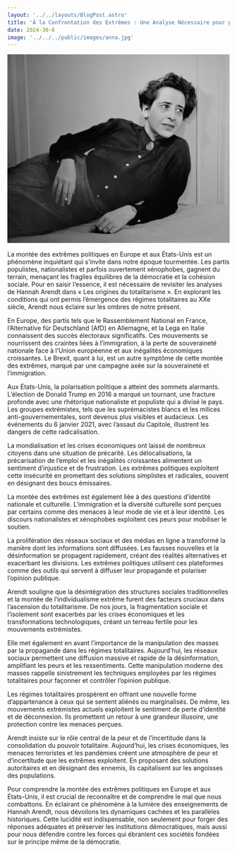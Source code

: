 ```yaml
---
layout: '../../layouts/BlogPost.astro'
title: 'À la Confrontation des Extrêmes : Une Analyse Nécessaire pour préserver la Démocratie'
date: 2024-30-6
image: '../../../public/images/anna.jpg'
---
```

![](../../../public/images/anna.jpg)

La montée des extrêmes politiques en Europe et aux États-Unis est un  phénomène inquiétant qui s’invite dans notre époque tourmentée. Les  partis populistes, nationalistes et parfois ouvertement xénophobes,  gagnent du terrain, menaçant les fragiles équilibres de la démocratie et  la cohésion sociale. Pour en saisir l’essence, il est nécessaire de  revisiter les analyses de Hannah Arendt dans « Les origines du  totalitarisme ». En explorant les conditions qui ont permis l’émergence  des régimes totalitaires au XXe siècle, Arendt nous éclaire sur les  ombres de notre présent.

En Europe, des partis tels que le Rassemblement National en France,  l’Alternative für Deutschland (AfD) en Allemagne, et la Lega en Italie  connaissent des succès électoraux significatifs. Ces mouvements se  nourrissent des craintes liées à l’immigration, à la perte de  souveraineté nationale face à l’Union européenne et aux inégalités  économiques croissantes. Le Brexit, quant à lui, est un autre symptôme  de cette montée des extrêmes, marqué par une campagne axée sur la  souveraineté et l’immigration.

Aux États-Unis, la polarisation politique a atteint des sommets  alarmants. L’élection de Donald Trump en 2016 a marqué un tournant, une  fracture profonde avec une rhétorique nationaliste et populiste qui a  divisé le pays. Les groupes extrémistes, tels que les suprémacistes  blancs et les milices anti-gouvernementales, sont devenus plus visibles  et audacieux. Les événements du 6 janvier 2021, avec l’assaut du  Capitole, illustrent les dangers de cette radicalisation.

La mondialisation et les crises économiques ont laissé de nombreux  citoyens dans une situation de précarité. Les délocalisations, la  précarisation de l’emploi et les inégalités croissantes alimentent un  sentiment d’injustice et de frustration. Les extrêmes politiques  exploitent cette insécurité en promettant des solutions simplistes et  radicales, souvent en désignant des boucs émissaires.

La montée des extrêmes est également liée à des questions d’identité  nationale et culturelle. L’immigration et la diversité culturelle sont  perçues par certains comme des menaces à leur mode de vie et à leur  identité. Les discours nationalistes et xénophobes exploitent ces peurs  pour mobiliser le soutien.

La prolifération des réseaux sociaux et des médias en ligne a  transformé la manière dont les informations sont diffusées. Les fausses  nouvelles et la désinformation se propagent rapidement, créant des  réalités alternatives et exacerbant les divisions. Les extrêmes  politiques utilisent ces plateformes comme des outils qui servent à  diffuser leur propagande et polariser l’opinion publique.

Arendt souligne que la désintégration des structures sociales  traditionnelles et la montée de l’individualisme extrême furent des  facteurs cruciaux dans l’ascension du totalitarisme. De nos jours, la  fragmentation sociale et l’isolement sont exacerbés par les crises  économiques et les transformations technologiques, créant un terreau  fertile pour les mouvements extrémistes.

Elle met également en avant l’importance de la manipulation des  masses par la propagande dans les régimes totalitaires. Aujourd’hui, les  réseaux sociaux permettent une diffusion massive et rapide de la  désinformation, amplifiant les peurs et les ressentiments. Cette  manipulation moderne des masses rappelle sinistrement les techniques  employées par les régimes totalitaires pour façonner et contrôler  l’opinion publique.

Les régimes totalitaires prospèrent en offrant une nouvelle forme  d’appartenance à ceux qui se sentent aliénés ou marginalisés. De même,  les mouvements extrémistes actuels exploitent le sentiment de perte  d’identité et de déconnexion. Ils promettent un retour à une grandeur  illusoire, une protection contre les menaces perçues.

Arendt insiste sur le rôle central de la peur et de l’incertitude  dans la consolidation du pouvoir totalitaire. Aujourd’hui, les crises  économiques, les menaces terroristes et les pandémies créent une  atmosphère de peur et d’incertitude que les extrêmes exploitent. En  proposant des solutions autoritaires et en désignant des ennemis, ils  capitalisent sur les angoisses des populations.

Pour comprendre la montée des extrêmes politiques en Europe et aux  États-Unis, il est crucial de reconnaître et de comprendre le mal que  nous combattons. En éclairant ce phénomène à la lumière des  enseignements de Hannah Arendt, nous dévoilons les dynamiques cachées et  les parallèles historiques. Cette lucidité est indispensable, non  seulement pour forger des réponses adéquates et préserver les  institutions démocratiques, mais aussi pour nous défendre contre les  forces qui ébranlent ces sociétés fondées sur le principe même de la  démocratie.
